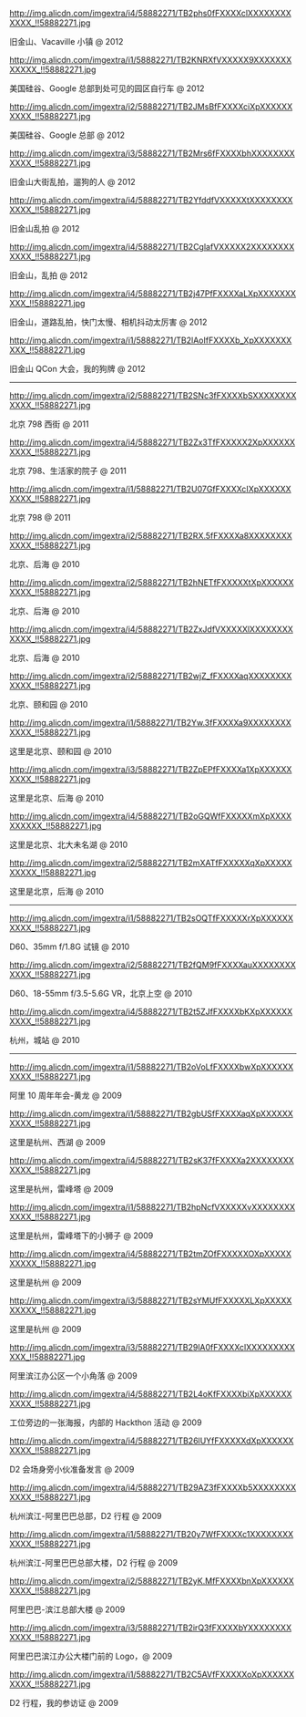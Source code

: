 http://img.alicdn.com/imgextra/i4/58882271/TB2phs0fFXXXXclXXXXXXXXXXXX_!!58882271.jpg

旧金山、Vacaville 小镇 @ 2012

http://img.alicdn.com/imgextra/i1/58882271/TB2KNRXfVXXXXX9XXXXXXXXXXXX_!!58882271.jpg

美国硅谷、Google 总部到处可见的园区自行车 @ 2012

http://img.alicdn.com/imgextra/i2/58882271/TB2JMsBfFXXXXciXpXXXXXXXXXX_!!58882271.jpg

美国硅谷、Google 总部 @ 2012

http://img.alicdn.com/imgextra/i3/58882271/TB2Mrs6fFXXXXbhXXXXXXXXXXXX_!!58882271.jpg

旧金山大街乱拍，遛狗的人 @ 2012

http://img.alicdn.com/imgextra/i4/58882271/TB2YfddfVXXXXXtXXXXXXXXXXXX_!!58882271.jpg

旧金山乱拍 @ 2012

http://img.alicdn.com/imgextra/i4/58882271/TB2CglafVXXXXX2XXXXXXXXXXXX_!!58882271.jpg

旧金山，乱拍 @ 2012

http://img.alicdn.com/imgextra/i4/58882271/TB2j47PfFXXXXaLXpXXXXXXXXXX_!!58882271.jpg

旧金山，道路乱拍，快门太慢、相机抖动太厉害 @ 2012

http://img.alicdn.com/imgextra/i1/58882271/TB2lAoIfFXXXXb_XpXXXXXXXXXX_!!58882271.jpg

旧金山 QCon 大会，我的狗牌 @ 2012

---------------------------------

http://img.alicdn.com/imgextra/i2/58882271/TB2SNc3fFXXXXbSXXXXXXXXXXXX_!!58882271.jpg

北京 798 西街 @ 2011

http://img.alicdn.com/imgextra/i4/58882271/TB2Zx3TfFXXXXX2XpXXXXXXXXXX_!!58882271.jpg

北京 798、生活家的院子 @ 2011

http://img.alicdn.com/imgextra/i1/58882271/TB2U07GfFXXXXcIXpXXXXXXXXXX_!!58882271.jpg

北京 798 @ 2011

http://img.alicdn.com/imgextra/i2/58882271/TB2RX.5fFXXXXa8XXXXXXXXXXXX_!!58882271.jpg

北京、后海 @ 2010

http://img.alicdn.com/imgextra/i2/58882271/TB2hNETfFXXXXXtXpXXXXXXXXXX_!!58882271.jpg

北京、后海 @ 2010


http://img.alicdn.com/imgextra/i4/58882271/TB2ZxJdfVXXXXXlXXXXXXXXXXXX_!!58882271.jpg

北京、后海 @ 2010

http://img.alicdn.com/imgextra/i2/58882271/TB2wjZ_fFXXXXaqXXXXXXXXXXXX_!!58882271.jpg

北京、颐和园 @ 2010

http://img.alicdn.com/imgextra/i1/58882271/TB2Yw.3fFXXXXa9XXXXXXXXXXXX_!!58882271.jpg

这里是北京、颐和园 @ 2010

http://img.alicdn.com/imgextra/i3/58882271/TB2ZpEPfFXXXXa1XpXXXXXXXXXX_!!58882271.jpg

这里是北京、后海 @ 2010

http://img.alicdn.com/imgextra/i4/58882271/TB2oGQWfFXXXXXmXpXXXXXXXXXX_!!58882271.jpg

这里是北京、北大未名湖 @ 2010

http://img.alicdn.com/imgextra/i2/58882271/TB2mXATfFXXXXXqXpXXXXXXXXXX_!!58882271.jpg

这里是北京，后海 @ 2010

---------------------------------

http://img.alicdn.com/imgextra/i1/58882271/TB2sOQTfFXXXXXrXpXXXXXXXXXX_!!58882271.jpg

D60、35mm f/1.8G 试镜 @ 2010

http://img.alicdn.com/imgextra/i2/58882271/TB2fQM9fFXXXXauXXXXXXXXXXXX_!!58882271.jpg

D60、18-55mm f/3.5-5.6G VR，北京上空 @ 2010

http://img.alicdn.com/imgextra/i4/58882271/TB2t5ZJfFXXXXbKXpXXXXXXXXXX_!!58882271.jpg

杭州，城站 @ 2010

---------------------------------

http://img.alicdn.com/imgextra/i1/58882271/TB2oVoLfFXXXXbwXpXXXXXXXXXX_!!58882271.jpg

阿里 10 周年年会-黄龙 @ 2009

http://img.alicdn.com/imgextra/i1/58882271/TB2gbUSfFXXXXaqXpXXXXXXXXXX_!!58882271.jpg

这里是杭州、西湖 @ 2009

http://img.alicdn.com/imgextra/i4/58882271/TB2sK37fFXXXXa2XXXXXXXXXXXX_!!58882271.jpg

这里是杭州，雷峰塔 @ 2009

http://img.alicdn.com/imgextra/i1/58882271/TB2hpNcfVXXXXXvXXXXXXXXXXXX_!!58882271.jpg

这里是杭州，雷峰塔下的小狮子 @ 2009

http://img.alicdn.com/imgextra/i4/58882271/TB2tmZOfFXXXXXOXpXXXXXXXXXX_!!58882271.jpg

这里是杭州 @ 2009

http://img.alicdn.com/imgextra/i3/58882271/TB2sYMUfFXXXXXLXpXXXXXXXXXX_!!58882271.jpg

这里是杭州 @ 2009

http://img.alicdn.com/imgextra/i3/58882271/TB29lA0fFXXXXclXXXXXXXXXXXX_!!58882271.jpg

阿里滨江办公区一个小角落 @ 2009

http://img.alicdn.com/imgextra/i4/58882271/TB2L4oKfFXXXXbiXpXXXXXXXXXX_!!58882271.jpg

工位旁边的一张海报，内部的 Hackthon 活动 @ 2009

http://img.alicdn.com/imgextra/i4/58882271/TB26lUYfFXXXXXdXpXXXXXXXXXX_!!58882271.jpg

D2 会场身旁小伙准备发言 @ 2009

http://img.alicdn.com/imgextra/i4/58882271/TB29AZ3fFXXXXb5XXXXXXXXXXXX_!!58882271.jpg

杭州滨江-阿里巴巴总部，D2 行程 @ 2009

http://img.alicdn.com/imgextra/i1/58882271/TB20y7WfFXXXXc1XXXXXXXXXXXX_!!58882271.jpg

杭州滨江-阿里巴巴总部大楼，D2 行程 @ 2009

http://img.alicdn.com/imgextra/i2/58882271/TB2yK.MfFXXXXbnXpXXXXXXXXXX_!!58882271.jpg

阿里巴巴-滨江总部大楼 @ 2009

http://img.alicdn.com/imgextra/i3/58882271/TB2irQ3fFXXXXbYXXXXXXXXXXXX_!!58882271.jpg

阿里巴巴滨江办公大楼门前的 Logo，@ 2009

http://img.alicdn.com/imgextra/i1/58882271/TB2C5AVfFXXXXXoXpXXXXXXXXXX_!!58882271.jpg

D2 行程，我的参访证 @ 2009
